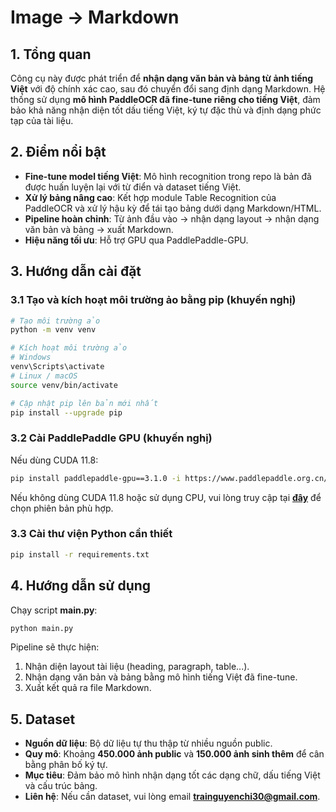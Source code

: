 # Image → Markdown

## 1. Tổng quan

Công cụ này được phát triển để **nhận dạng văn bản và bảng từ ảnh tiếng Việt** với độ chính xác cao, sau đó chuyển đổi sang định dạng Markdown. Hệ thống sử dụng **mô hình PaddleOCR đã fine-tune riêng cho tiếng Việt**, đảm bảo khả năng nhận diện tốt dấu tiếng Việt, ký tự đặc thù và định dạng phức tạp của tài liệu.

## 2. Điểm nổi bật

* **Fine-tune model tiếng Việt**: Mô hình recognition trong repo là bản đã được huấn luyện lại với từ điển và dataset tiếng Việt.
* **Xử lý bảng nâng cao**: Kết hợp module Table Recognition của PaddleOCR và xử lý hậu kỳ để tái tạo bảng dưới dạng Markdown/HTML.
* **Pipeline hoàn chỉnh**: Từ ảnh đầu vào → nhận dạng layout → nhận dạng văn bản và bảng → xuất Markdown.
* **Hiệu năng tối ưu**: Hỗ trợ GPU qua PaddlePaddle-GPU.

## 3. Hướng dẫn cài đặt

### 3.1 Tạo và kích hoạt môi trường ảo bằng pip (khuyến nghị)

```bash
# Tạo môi trường ảo
python -m venv venv

# Kích hoạt môi trường ảo
# Windows
venv\Scripts\activate
# Linux / macOS
source venv/bin/activate

# Cập nhật pip lên bản mới nhất
pip install --upgrade pip
```

### 3.2 Cài PaddlePaddle GPU (khuyến nghị)

Nếu dùng CUDA 11.8:

```bash
pip install paddlepaddle-gpu==3.1.0 -i https://www.paddlepaddle.org.cn/packages/stable/cu118/
```

Nếu không dùng CUDA 11.8 hoặc sử dụng CPU, vui lòng truy cập tại **[đây](https://www.paddlepaddle.org.cn/en/install/quick?docurl=/documentation/docs/en/develop/install/pip/windows-pip_en.html)** để chọn phiên bản phù hợp.

### 3.3 Cài thư viện Python cần thiết

```bash
pip install -r requirements.txt
```

## 4. Hướng dẫn sử dụng

Chạy script **main.py**:

```bash
python main.py
```

Pipeline sẽ thực hiện:

1. Nhận diện layout tài liệu (heading, paragraph, table...).
2. Nhận dạng văn bản và bảng bằng mô hình tiếng Việt đã fine-tune.
3. Xuất kết quả ra file Markdown.

## 5. Dataset

* **Nguồn dữ liệu**: Bộ dữ liệu tự thu thập từ nhiều nguồn public.
* **Quy mô**: Khoảng **450.000 ảnh public** và **150.000 ảnh sinh thêm** để cân bằng phân bố ký tự.
* **Mục tiêu**: Đảm bảo mô hình nhận dạng tốt các dạng chữ, dấu tiếng Việt và cấu trúc bảng.
* **Liên hệ**: Nếu cần dataset, vui lòng email **[trainguyenchi30@gmail.com](mailto:trainguyenchi30@gmail.com)**.

